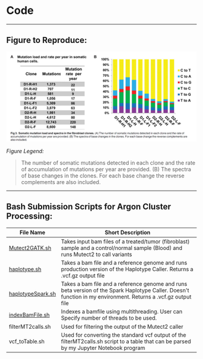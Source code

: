 # Code

---

## Figure to Reproduce:
![Figure3 B, ref1](https://raw.githubusercontent.com/Intro-Sci-Comp-UIowa/biol-4386-course-project-tvarovski/main/references/figureToReproduce.PNG)

*Figure Legend:*

>The number of somatic mutations detected in each clone and the rate of accumulation of mutations per year are provided. (B) The spectra of base changes in the clones. For each base change the reverse complements are also included.

---

## Bash Submission Scripts for Argon Cluster Processing:

| File Name | Short Description |
| --- | --- |
| [Mutect2GATK.sh](https://github.com/Intro-Sci-Comp-UIowa/biol-4386-course-project-tvarovski/blob/main/code/Mutect2GATK.sh) | Takes input bam files of a treated/tumor (fibroblast) sample and a control/normal sample (Blood) and runs Mutect2 to call variants |
| [haplotype.sh](https://github.com/Intro-Sci-Comp-UIowa/biol-4386-course-project-tvarovski/blob/main/code/haplotype.sh) | Takes a bam file and a reference genome and runs production version of the Haplotype Caller. Returns a .vcf.gz output file |
| [haplotypeSpark.sh](https://github.com/Intro-Sci-Comp-UIowa/biol-4386-course-project-tvarovski/blob/main/code/haplotypeSpark.sh) | Takes a bam file and a reference genome and runs beta version of the Spark Haplotype Caller. Doesn't function in my environment. Returns a .vcf.gz output file |
| [indexBamFile.sh](https://github.com/Intro-Sci-Comp-UIowa/biol-4386-course-project-tvarovski/blob/main/code/indexBamFile.sh) | Indexes a bamfile using multithreading. User can Specify number of threads to be used.
| filterMT2calls.sh | Used for filtering the output of the Mutect2 caller |
| vcf_toTable.sh | Used for converting the standard vcf output of the filterMT2calls.sh script to a table that can be parsed by my Jupyter Notebook program |

